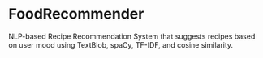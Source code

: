 # FoodRecommender
NLP-based Recipe Recommendation System that suggests recipes based on user mood using TextBlob, spaCy, TF-IDF, and cosine similarity.
